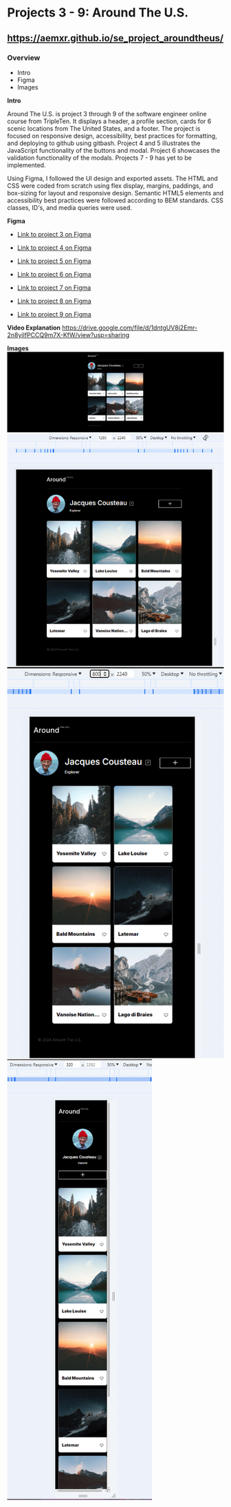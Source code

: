 # Projects 3 - 9: Around The U.S.

## https://aemxr.github.io/se_project_aroundtheus/

### Overview

- Intro
- Figma
- Images

**Intro**

Around The U.S. is project 3 through 9 of the software engineer online course from TripleTen. It displays a header, a profile section, cards for 6 scenic locations from The United States, and a footer. The project is focused on responsive design, accessibility, best practices for formatting, and deploying to github using gitbash. Project 4 and 5 illustrates the JavaScript functionality of the buttons and modal. Project 6 showcases the validation functionality of the modals. Projects 7 - 9 has yet to be implemented.

Using Figma, I followed the UI design and exported assets. The HTML and CSS were coded from scratch using flex display, margins, paddings, and box-sizing for layout and responsive design. Semantic HTML5 elements and accessibility best practices were followed according to BEM standards. CSS classes, ID's, and media queries were used.

**Figma**

- [Link to project 3 on Figma](https://www.figma.com/file/ii4xxsJ0ghevUOcssTlHZv/Sprint-3%3A-Around-the-US?node-id=0%3A1)

- [Link to project 4 on Figma](https://www.figma.com/file/EO5AaNCuzzFL7X5gSY7HwQ/Sprint-4_-Around-The-U.S.-_-desktop-%2B-mobile?t=3hvVWRz9LUFsxyNn-6)

- [Link to project 5 on Figma]()

- [Link to project 6 on Figma]()

- [Link to project 7 on Figma]()

- [Link to project 8 on Figma]()

- [Link to project 9 on Figma]()

**Video Explanation**
https://drive.google.com/file/d/1dntgUV8j2Emr-2n8yiIfPCCQ9m7X-KfW/view?usp=sharing

**Images**
![alt text](images/README/FullMonitorWidth.PNG)
![alt text](images/README/1280pxScreenWidth.PNG)
![alt text](images/README/800pxScreenWidth.PNG)
![alt text](images/README/320pxScreenWidth.PNG)
